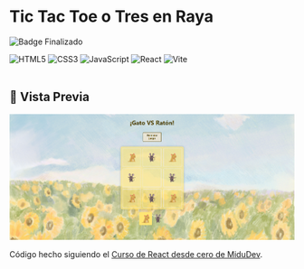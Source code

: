 # Tic Tac Toe o Tres en Raya
![Badge Finalizado](https://img.shields.io/badge/STATUS-FINALIZADO-violet)

![HTML5](https://img.shields.io/badge/HTML5-%23E34F26.svg?style=flat-square&logo=html5&logoColor=white)
![CSS3](https://img.shields.io/badge/-CSS3-1572B6?style=flat-square&logo=css3&logoColor=white")
![JavaScript](https://img.shields.io/badge/-JavaScript-F7DF1E?style=flat-square&logo=javascript&logoColor=black)
![React](https://img.shields.io/badge/React-097FA5?style=flat-square&logo=react&logoColor=white)
![Vite](https://img.shields.io/badge/Vite-%23646CFF.svg?style=flat-square&logo=vite&logoColor=white)
<br/><br/>

## 👀 Vista Previa
![Imagen del juego](TicTacToe/src/asset/preview.png)

Código hecho siguiendo el [Curso de React desde cero de MiduDev](https://github.com/midudev/aprendiendo-react/tree/master/projects/02-tic-tac-toe).
